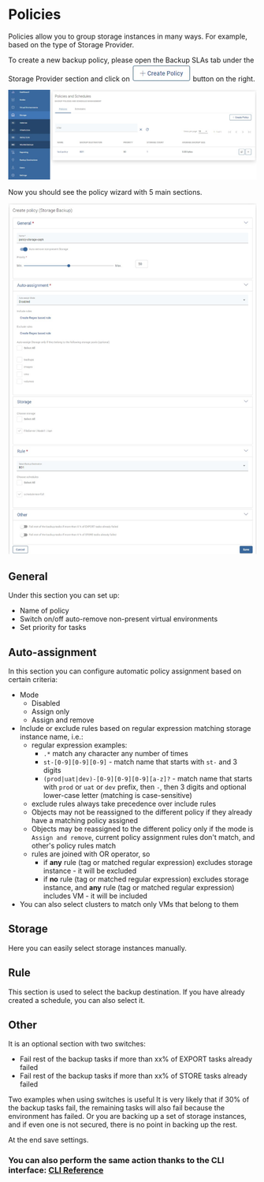 # Policies

Policies allow you to group storage instances in many ways. For example, based on the type of Storage Provider.

To create a new backup policy, please open the Backup SLAs tab under the Storage Provider section and click on ![](../../../.gitbook/assets/create-policy%20%281%29%20%281%29.jpg) button on the right.

![](../../../.gitbook/assets/storage-providers-slas.jpg)

Now you should see the policy wizard with 5 main sections.

![](../../../.gitbook/assets/storage-providers-policy-create.jpg)

## General

Under this section you can set up:

* Name of policy
* Switch on/off auto-remove non-present virtual environments
* Set priority for tasks

## Auto-assignment

In this section you can configure automatic policy assignment based on certain criteria:

* Mode
  * Disabled
  * Assign only
  * Assign and remove
* Include or exclude rules based on regular expression matching storage instance name, i.e.:
  * regular expression examples:
    * `.*` match any character any number of times
    * `st-[0-9][0-9][0-9]` - match name that starts with `st-` and 3 digits
    * `(prod|uat|dev)-[0-9][0-9][0-9][a-z]?` - match name that starts with `prod` or `uat` or `dev` prefix, then `-`, then 3 digits and optional lower-case letter \(matching is case-sensitive\)
  * exclude rules always take precedence over include rules
  * Objects may not be reassigned to the different policy if they already have a matching policy assigned
  * Objects may be reassigned to the different policy only if the mode is `Assign and remove`, current policy assignment rules don't match, and other's policy rules match
  * rules are joined with OR operator, so 
    * if **any** rule \(tag or matched regular expression\) excludes storage instance - it will be excluded
    * if **no** rule \(tag or matched regular expression\) excludes storage instance, and **any** rule \(tag or matched regular expression\) includes VM - it will be included
* You can also select clusters to match only VMs that belong to them

## Storage

Here you can easily select storage instances manually.

## Rule

This section is used to select the backup destination. If you have already created a schedule, you can also select it.

## Other

It is an optional section with two switches:

* Fail rest of the backup tasks if more than xx% of EXPORT tasks already failed
* Fail rest of the backup tasks if more than xx% of STORE tasks already failed

Two examples when using switches is useful It is very likely that if 30% of the backup tasks fail, the remaining tasks will also fail because the environment has failed. Or you are backing up a set of storage instances, and if even one is not secured, there is no point in backing up the rest.

At the end save settings.

### You can also perform the same action thanks to the CLI interface: [CLI Reference](../../cli-reference.md#storage-backup-management)

